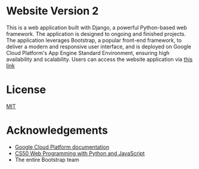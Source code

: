# Website Version 2
This is a web application built with Django, a powerful Python-based web framework. The application is designed to ongoing and finished projects. The application leverages Bootstrap, a popular front-end framework, to deliver a modern and responsive user interface, and is deployed on Google Cloud Platform's App Engine Standard Environment, ensuring high availability and scalability. Users can access the website application via [this link](https://austinchang.ca)

# License
[MIT](https://choosealicense.com/licenses/mit/)

# Acknowledgements
* [Google Cloud Platform documentation](https://cloud.google.com/python/django/appengine)
* [CS50 Web Programming with Python and JavaScript](https://cs50.harvard.edu/web/2020/)
* The entire Bootstrap team
